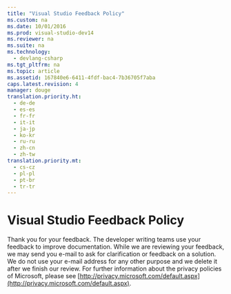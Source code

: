 ```yaml
---
title: "Visual Studio Feedback Policy"
ms.custom: na
ms.date: 10/01/2016
ms.prod: visual-studio-dev14
ms.reviewer: na
ms.suite: na
ms.technology: 
  - devlang-csharp
ms.tgt_pltfrm: na
ms.topic: article
ms.assetid: 167840e6-6411-4fdf-bac4-7b36705f7aba
caps.latest.revision: 4
manager: douge
translation.priority.ht: 
  - de-de
  - es-es
  - fr-fr
  - it-it
  - ja-jp
  - ko-kr
  - ru-ru
  - zh-cn
  - zh-tw
translation.priority.mt: 
  - cs-cz
  - pl-pl
  - pt-br
  - tr-tr
---
```

# Visual Studio Feedback Policy
Thank you for your feedback. The developer writing teams use your feedback to improve documentation. While we are reviewing your feedback, we may send you e-mail to ask for clarification or feedback on a solution. We do not use your e-mail address for any other purpose and we delete it after we finish our review. For further information about the privacy policies of Microsoft, please see [http://privacy.microsoft.com/default.aspx](http://privacy.microsoft.com/default.aspx).